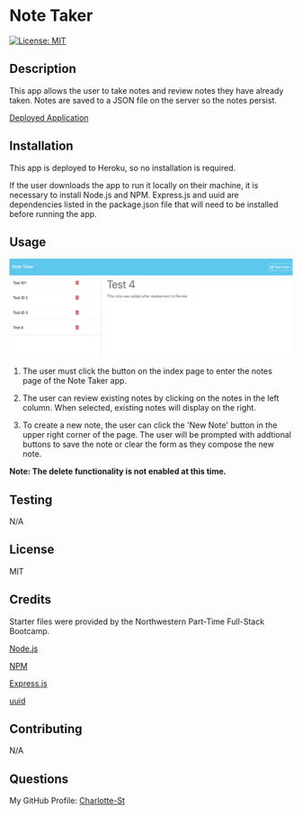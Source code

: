 # Note Taker

[![License: MIT](https://img.shields.io/badge/License-MIT-yellow.svg)](https://opensource.org/licenses/MIT)

## Description

This app allows the user to take notes and review notes they have already taken. Notes are saved to a JSON file on the server so the notes persist. 

[Deployed Application](https://note-taker-g07d.onrender.com)

## Installation 

This app is deployed to Heroku, so no installation is required. 

If the user downloads the app to run it locally on their machine, it is necessary to install Node.js and NPM. Express.js and uuid are dependencies listed in the package.json file that will need to be installed before running the app. 

## Usage

![screenshot of the Note Taker app](/images/note-taker-app.png)

1. The user must click the button on the index page to enter the notes page of the Note Taker app. 

2. The user can review existing notes by clicking on the notes in the left column. When selected, existing notes will display on the right. 

3. To create a new note, the user can click the 'New Note' button in the upper right corner of the page. The user will be prompted with addtional buttons to save the note or clear the form as they compose the new note. 

**Note: The delete functionality is not enabled at this time.**

## Testing

N/A

## License

MIT

## Credits

Starter files were provided by the Northwestern Part-Time Full-Stack Bootcamp.

[Node.js](https://nodejs.org/en)

[NPM](https://www.npmjs.com/)

[Express.js](https://expressjs.com/)

[uuid](https://www.npmjs.com/package/uuid)

## Contributing

N/A

## Questions

My GitHub Profile: [Charlotte-St](https://github.com/Charlotte-ST)